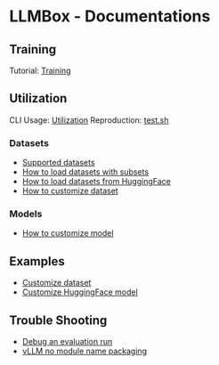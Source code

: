 # LLMBox - Documentations

## Training

Tutorial: [Training](https://github.com/RUCAIBox/LLMBox/tree/main/training)

## Utilization

CLI Usage: [Utilization](https://github.com/RUCAIBox/LLMBox/tree/main/utilization)
Reproduction: [test.sh](https://github.com/RUCAIBox/LLMBox/blob/main/test.sh)

### Datasets

- [Supported datasets](https://github.com/RUCAIBox/LLMBox/blob/main/docs/utilization/supported-datasets.md)
- [How to load datasets with subsets](https://github.com/RUCAIBox/LLMBox/blob/main/docs/utilization/how-to-load-datasets-with-subsets.md)
- [How to load datasets from HuggingFace](https://github.com/RUCAIBox/LLMBox/blob/main/docs/utilization/how-to-load-datasets-from-huggingface.md)
- [How to customize dataset](https://github.com/RUCAIBox/LLMBox/blob/main/docs/utilization/how-to-customize-dataset.md)

### Models

- [How to customize model](https://github.com/RUCAIBox/LLMBox/blob/main/docs/utilization/how-to-customize-model.md)

## Examples

- [Customize dataset](https://github.com/RUCAIBox/LLMBox/blob/main/docs/examples/customize_dataset.py)
- [Customize HuggingFace model](https://github.com/RUCAIBox/LLMBox/blob/main/docs/examples/customize_huggingface_model.py)

## Trouble Shooting

- [Debug an evaluation run](https://github.com/RUCAIBox/LLMBox/blob/main/docs/trouble_shooting/debug_evaluation_run.md)
- [vLLM no module name packaging](https://github.com/RUCAIBox/LLMBox/blob/main/docs/trouble_shooting/vllm_no_module_name_packaging.md)
